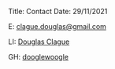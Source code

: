 Title: Contact
Date: 29/11/2021

E: [clague.douglas@gmail.com](mailto:clague.douglas@gmail.com)

LI: [Douglas Clague](https://www.linkedin.com/in/douglas-clague-74b6299a/)

GH: [dooglewoogle](https://github.com/dooglewoogle)
